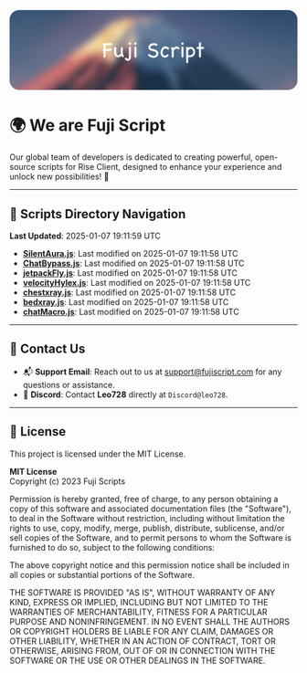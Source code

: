![Banner](.github/b.webp)

# 🌍 **We are Fuji Script**

Our global team of developers is dedicated to creating powerful, open-source scripts for Rise Client, designed to enhance your experience and unlock new possibilities! 🌟

---
<!-- SCRIPTS_NAVIGATION_START -->
## 📂 **Scripts Directory Navigation**

**Last Updated**: 2025-01-07 19:11:59 UTC

- **[SilentAura.js](scripts/SilentAura.js)**: Last modified on 2025-01-07 19:11:58 UTC
- **[ChatBypass.js](scripts/ChatBypass.js)**: Last modified on 2025-01-07 19:11:58 UTC
- **[jetpackFly.js](scripts/jetpackFly.js)**: Last modified on 2025-01-07 19:11:58 UTC
- **[velocityHylex.js](scripts/velocityHylex.js)**: Last modified on 2025-01-07 19:11:58 UTC
- **[chestxray.js](scripts/chestxray.js)**: Last modified on 2025-01-07 19:11:58 UTC
- **[bedxray.js](scripts/bedxray.js)**: Last modified on 2025-01-07 19:11:58 UTC
- **[chatMacro.js](scripts/chatMacro.js)**: Last modified on 2025-01-07 19:11:58 UTC

<!-- SCRIPTS_NAVIGATION_END -->

---

## 💬 **Contact Us**  
- 📬 **Support Email**: Reach out to us at [support@fujiscript.com](mailto:support@fujiscript.com) for any questions or assistance.  
- 💬 **Discord**: Contact **Leo728** directly at `Discord@leo728`.

---

## 📜 **License**

This project is licensed under the MIT License.  

**MIT License**  
Copyright (c) 2023 Fuji Scripts  

Permission is hereby granted, free of charge, to any person obtaining a copy of this software and associated documentation files (the "Software"), to deal in the Software without restriction, including without limitation the rights to use, copy, modify, merge, publish, distribute, sublicense, and/or sell copies of the Software, and to permit persons to whom the Software is furnished to do so, subject to the following conditions:  

The above copyright notice and this permission notice shall be included in all copies or substantial portions of the Software.  

THE SOFTWARE IS PROVIDED "AS IS", WITHOUT WARRANTY OF ANY KIND, EXPRESS OR IMPLIED, INCLUDING BUT NOT LIMITED TO THE WARRANTIES OF MERCHANTABILITY, FITNESS FOR A PARTICULAR PURPOSE AND NONINFRINGEMENT. IN NO EVENT SHALL THE AUTHORS OR COPYRIGHT HOLDERS BE LIABLE FOR ANY CLAIM, DAMAGES OR OTHER LIABILITY, WHETHER IN AN ACTION OF CONTRACT, TORT OR OTHERWISE, ARISING FROM, OUT OF OR IN CONNECTION WITH THE SOFTWARE OR THE USE OR OTHER DEALINGS IN THE SOFTWARE.  
